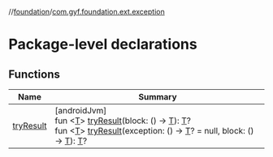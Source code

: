 //[foundation](../../index.md)/[com.gyf.foundation.ext.exception](index.md)

# Package-level declarations

## Functions

| Name | Summary |
|---|---|
| [tryResult](try-result.md) | [androidJvm]<br>fun &lt;[T](try-result.md)&gt; [tryResult](try-result.md)(block: () -&gt; [T](try-result.md)): [T](try-result.md)?<br>fun &lt;[T](try-result.md)&gt; [tryResult](try-result.md)(exception: () -&gt; [T](try-result.md)? = null, block: () -&gt; [T](try-result.md)): [T](try-result.md)? |